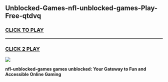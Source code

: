 
## Unblocked-Games-nfl-unblocked-games-Play-Free-qtdvq
<h3>
<a href="https://premium76.site?title=nfl-unblocked-games&ref=23A">CLICK TO PLAY</a></h3>
<hr>

<h3>
<a href="https://premium76.site?title=nfl-unblocked-games&ref=23A">CLICK 2 PLAY</a>
  
</h3>

<a href="https://premium76.site?title=nfl-unblocked-games&ref=23A"><img src="https://clearcache.store/games.png"></a>


**nfl-unblocked-games games unblocked: Your Gateway to Fun and Accessible Online Gaming**
